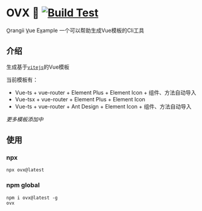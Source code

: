 # OVX 🍊 [![Build Test](https://github.com/ovx-js/ovx/actions/workflows/build-test.yml/badge.svg)](https://github.com/ovx-js/ovx/actions/workflows/build-test.yml)
O̲rangii V̲ue Ex̲ample
一个可以帮助生成Vue模板的Cli工具

## 介绍
生成基于[`vitejs`](https://vitejs.dev)的Vue模板

当前模板有：
- Vue-ts + vue-router + Element Plus + Element Icon + 组件、方法自动导入
- Vue-tsx + vue-router + Element Plus + Element Icon
- Vue-ts + vue-router + Ant Design + Element Icon + 组件、方法自动导入

_更多模板添加中_

## 使用
### npx
```shell
npx ovx@latest
```

### npm global
```shell
npm i ovx@latest -g
ovx
```
